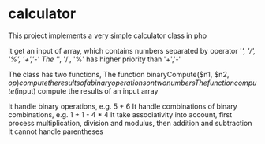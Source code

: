# calculator

This project implements a very simple calculator class in php


it get an input of array, which contains numbers separated by operator '*', '/', '%', '+','-'
The '*', '/', '%' has higher priority than '+','-'

The class has two functions,
The function binaryCompute($n1, $n2, $op) compute the results of a binary operations on two numbers
The function compute($input) compute the results of an input array

It handle binary operations, e.g. 5 + 6
It handle combinations of binary combinations, e.g. 1 + 1 - 4 * 4
It take associativity into account, first process multiplication, division and modulus, then addition
and subtraction
It cannot handle parentheses



